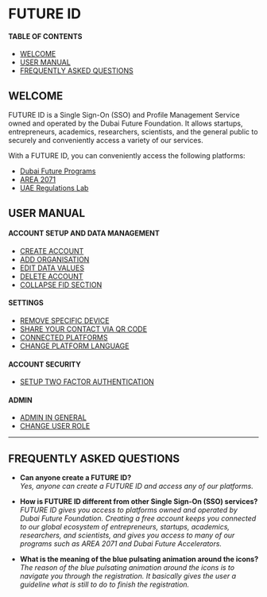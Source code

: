 # FUTURE ID
#### TABLE OF CONTENTS

* [WELCOME](#welcome)
* [USER MANUAL](#user-manual)
* [FREQUENTLY ASKED QUESTIONS](#frequently-asked-questions)

## WELCOME <br>

FUTURE ID is a Single Sign-On (SSO) and Profile Management Service owned and operated by the Dubai Future Foundation. It allows startups, entrepreneurs, academics, researchers, scientists, and the general public to securely and conveniently access a variety of our services.

With a FUTURE ID, you can conveniently access the following platforms:

* [Dubai Future Programs](https://programs.dubaifuture.gov.ae)
* [AREA 2071](https://area2071.ae/app)
* [UAE Regulations Lab](https://apply.reglab.ae)


## USER MANUAL <br>

#### ACCOUNT SETUP AND DATA MANAGEMENT

* [CREATE ACCOUNT](createanaccount.md)
* [ADD ORGANISATION](createanorganisation.md)
* [EDIT DATA VALUES](editdatavalues.md)
* [DELETE ACCOUNT](deleteaccount.md)
* [COLLAPSE FID SECTION](collapsefidsection.md)

#### SETTINGS

* [REMOVE SPECIFIC DEVICE](removeaspecificdevice.md)
* [SHARE YOUR CONTACT  VIA QR CODE](shareyourcontactviaqrcode.md)
* [CONNECTED PLATFORMS](connectedplatforms.md)
* [CHANGE PLATFORM LANGUAGE](changeplatformlanguage.md)


#### ACCOUNT SECURITY

* [SETUP TWO FACTOR AUTHENTICATION](twofactorauthentication.md)


#### ADMIN

* [ADMIN IN GENERAL](adminingeneral.md)
* [CHANGE USER ROLE](changeuserrole.md)


___

## FREQUENTLY ASKED QUESTIONS <br>

* **Can anyone create a FUTURE ID?**<br>
  *Yes, anyone can create a FUTURE ID and access any of our platforms.*

* **How is FUTURE ID different from other Single Sign-On (SSO) services?**<br>
  *FUTURE ID gives you access to platforms owned and operated by Dubai Future Foundation. Creating a free account keeps you connected to our global ecosystem of entrepreneurs, startups, academics, researchers, and scientists, and gives you access to many of our programs such as AREA 2071 and Dubai Future Accelerators.*

* **What is the meaning of the blue pulsating animation around the icons?**<br>
  *The reason of the blue pulsating animation around the icons is to navigate you through the registration. It basically gives the user a guideline what is still to do to finish the registration.*
